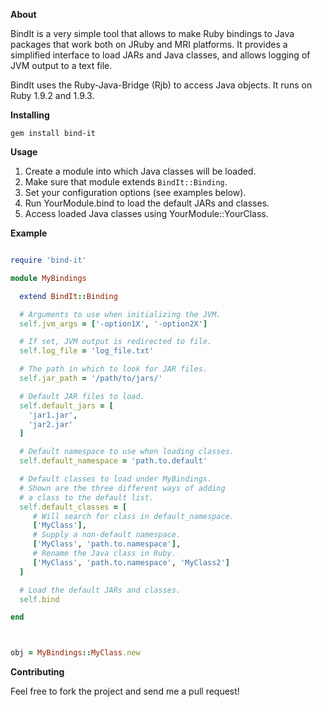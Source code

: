 **About**
  
BindIt is a very simple tool that allows to make Ruby bindings to Java packages that work both on JRuby and MRI platforms. It provides a simplified interface to load JARs and Java classes, and allows logging of JVM output to a text file.

BindIt uses the Ruby-Java-Bridge (Rjb) to access Java objects. It runs on Ruby 1.9.2 and 1.9.3.

**Installing**

`gem install bind-it`

**Usage**

1. Create a module into which Java classes will be loaded.
2. Make sure that module extends `BindIt::Binding`.
3. Set your configuration options (see examples below).
4. Run YourModule.bind to load the default JARs and classes.
5. Access loaded Java classes using YourModule::YourClass.

**Example**

```ruby

require 'bind-it'

module MyBindings 

  extend BindIt::Binding

  # Arguments to use when initializing the JVM.
  self.jvm_args = ['-option1X', '-option2X']

  # If set, JVM output is redirected to file.
  self.log_file = 'log_file.txt'

  # The path in which to look for JAR files.
  self.jar_path = '/path/to/jars/'

  # Default JAR files to load.
  self.default_jars = [
    'jar1.jar',
    'jar2.jar'
  ]

  # Default namespace to use when loading classes.
  self.default_namespace = 'path.to.default'

  # Default classes to load under MyBindings.
  # Shown are the three different ways of adding
  # a class to the default list.
  self.default_classes = [
     # Will search for class in default_namespace.
     ['MyClass'],
     # Supply a non-default namespace.
     ['MyClass', 'path.to.namespace'],
     # Rename the Java class in Ruby.
     ['MyClass', 'path.to.namespace', 'MyClass2']
  ]

  # Load the default JARs and classes.
  self.bind

end



obj = MyBindings::MyClass.new

```

**Contributing**

Feel free to fork the project and send me a pull request!